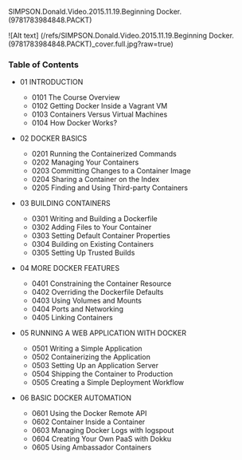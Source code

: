 <!-- Docker.01.SIMPSON.Donald.Video.2015.11.19.Beginning.Docker_9781783984848_PACKT -->

SIMPSON.Donald.Video.2015.11.19.Beginning Docker.(9781783984848.PACKT)

![Alt text] (/refs/SIMPSON.Donald.Video.2015.11.19.Beginning Docker.(9781783984848.PACKT)_cover.full.jpg?raw=true)

### Table of Contents

- 01 INTRODUCTION
  - 0101 The Course Overview
  - 0102 Getting Docker Inside a Vagrant VM
  - 0103 Containers Versus Virtual Machines
  - 0104 How Docker Works?

- 02 DOCKER BASICS

  - 0201 Running the Containerized Commands
  - 0202 Managing Your Containers
  - 0203 Committing Changes to a Container Image
  - 0204 Sharing a Container on the Index
  - 0205 Finding and Using Third-party Containers

- 03 BUILDING CONTAINERS

  - 0301 Writing and Building a Dockerfile
  - 0302 Adding Files to Your Container
  - 0303 Setting Default Container Properties
  - 0304 Building on Existing Containers
  - 0305 Setting Up Trusted Builds

- 04 MORE DOCKER FEATURES

  - 0401 Constraining the Container Resource
  - 0402 Overriding the Dockerfile Defaults
  - 0403 Using Volumes and Mounts
  - 0404 Ports and Networking
  - 0405 Linking Containers

- 05 RUNNING A WEB APPLICATION WITH DOCKER

  - 0501 Writing a Simple Application
  - 0502 Containerizing the Application
  - 0503 Setting Up an Application Server
  - 0504 Shipping the Container to Production
  - 0505 Creating a Simple Deployment Workflow

- 06 BASIC DOCKER AUTOMATION

  - 0601 Using the Docker Remote API
  - 0602 Container Inside a Container
  - 0603 Managing Docker Logs with logspout
  - 0604 Creating Your Own PaaS with Dokku
  - 0605 Using Ambassador Containers


